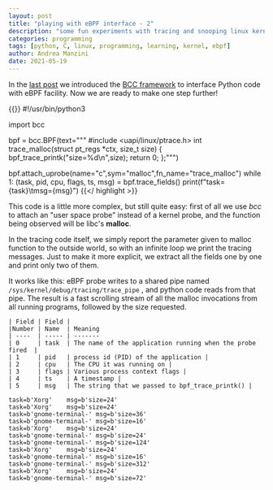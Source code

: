 ```yaml
---
layout: post
title: "playing with eBPF interface - 2"
description: "some fun experiments with tracing and snooping linux kernel"
categories: programming
tags: [python, C, linux, programming, learning, kernel, ebpf]
author: Andrea Manzini
date: 2021-05-19
---
```



In the [last post](https://ilmanzo.github.io/post/playing-with-ebpf-01/) we introduced the [BCC framework](https://github.com/iovisor/bcc) to interface Python code with eBPF facility. Now we are ready to make one step further!


{{<highlight python >}}
#!/usr/bin/python3

import bcc

bpf = bcc.BPF(text="""
#include <uapi/linux/ptrace.h>
int trace_malloc(struct pt_regs *ctx, size_t size) {
    bpf_trace_printk("size=%d\\n",size);
    return 0;
};""")

bpf.attach_uprobe(name="c",sym="malloc",fn_name="trace_malloc")
while 1:
    (task, pid, cpu, flags, ts, msg) = bpf.trace_fields()
    print(f"task={task}\tmsg={msg}")
{{</ highlight >}}


This code is a little more complex, but still quite easy: first of all we use *bcc* to attach an "user space probe" instead of a kernel probe, and the function being observed will be libc's **malloc**. 

In the tracing code itself, we simply report the parameter given to malloc function to the outside world, so with an infinite loop we print the tracing messages. Just to make it more explicit, we extract all the fields one by one and print only two of them. 

It works like this: eBPF probe writes to a shared pipe named ```/sys/kernel/debug/tracing/trace_pipe``` , and python code reads from that pipe. The result is a fast scrolling stream of all the malloc invocations from all running programs, followed by the size requested.


    | Field | Field |                  
    |Number | Name  | Meaning 
    | ----  | ----- | -------    
    | 0     | task  | The name of the application running when the probe fired  |
    | 1     | pid   | process id (PID) of the application |
    | 2     | cpu   | The CPU it was running on |
    | 3     | flags | Various process context flags |
    | 4     | ts    | A timestamp |
    | 5     | msg   | The string that we passed to bpf_trace_printk() |

    task=b'Xorg'	msg=b'size=24'
    task=b'Xorg'	msg=b'size=24'
    task=b'gnome-terminal-'	msg=b'size=36'
    task=b'gnome-terminal-'	msg=b'size=16'
    task=b'Xorg'	msg=b'size=24'
    task=b'gnome-terminal-'	msg=b'size=24'
    task=b'gnome-terminal-'	msg=b'size=124'
    task=b'Xorg'	msg=b'size=24'
    task=b'gnome-terminal-'	msg=b'size=16'
    task=b'gnome-terminal-'	msg=b'size=312'
    task=b'Xorg'	msg=b'size=24'
    task=b'gnome-terminal-'	msg=b'size=72'

